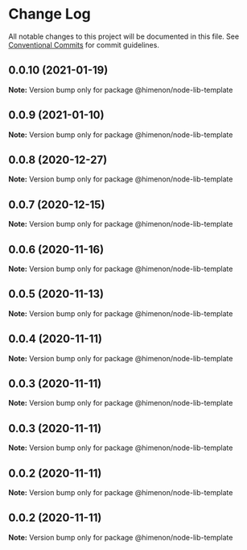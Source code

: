 # Change Log

All notable changes to this project will be documented in this file.
See [Conventional Commits](https://conventionalcommits.org) for commit guidelines.

<a name="0.0.10"></a>
## 0.0.10 (2021-01-19)

**Note:** Version bump only for package @himenon/node-lib-template





<a name="0.0.9"></a>
## 0.0.9 (2021-01-10)

**Note:** Version bump only for package @himenon/node-lib-template





<a name="0.0.8"></a>
## 0.0.8 (2020-12-27)

**Note:** Version bump only for package @himenon/node-lib-template





<a name="0.0.7"></a>
## 0.0.7 (2020-12-15)

**Note:** Version bump only for package @himenon/node-lib-template





<a name="0.0.6"></a>
## 0.0.6 (2020-11-16)

**Note:** Version bump only for package @himenon/node-lib-template





<a name="0.0.5"></a>
## 0.0.5 (2020-11-13)

**Note:** Version bump only for package @himenon/node-lib-template





<a name="0.0.4"></a>
## 0.0.4 (2020-11-11)

**Note:** Version bump only for package @himenon/node-lib-template





<a name="0.0.3"></a>
## 0.0.3 (2020-11-11)

**Note:** Version bump only for package @himenon/node-lib-template





<a name="0.0.3"></a>
## 0.0.3 (2020-11-11)

**Note:** Version bump only for package @himenon/node-lib-template





<a name="0.0.2"></a>
## 0.0.2 (2020-11-11)

**Note:** Version bump only for package @himenon/node-lib-template





<a name="0.0.2"></a>
## 0.0.2 (2020-11-11)

**Note:** Version bump only for package @himenon/node-lib-template
